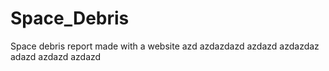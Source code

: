 # Space_Debris
Space debris report made with a website
azd
azdazdazd
azdazd
azdazdaz
adazd
azdazd
azdazd
